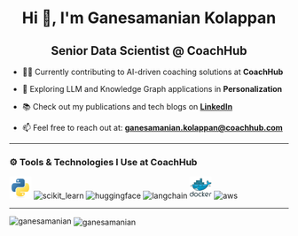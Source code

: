 <h1 align="center">Hi 👋, I'm Ganesamanian Kolappan</h1>
<h2 align="center">Senior Data Scientist @ CoachHub</h2>


- 👨‍💼 Currently contributing to AI-driven coaching solutions at **CoachHub**

- 🔬 Exploring LLM and Knowledge Graph applications in **Personalization**

- 📚 Check out my publications and tech blogs on [**LinkedIn**](https://www.linkedin.com/in/ganesamaniank/)

- 📫 Feel free to reach out at: **ganesamanian.kolappan@coachhub.com**

---

<h3 align="left">⚙️ Tools & Technologies I Use at CoachHub</h3>

<p align="left">
  <!-- Replace or keep tools as relevant -->
  <img src="https://raw.githubusercontent.com/devicons/devicon/master/icons/python/python-original.svg" alt="python" width="40" height="40"/>
  <img src="https://upload.wikimedia.org/wikipedia/commons/0/05/Scikit_learn_logo_small.svg" alt="scikit_learn" width="40" height="40"/>
  <img src="https://huggingface.co/front/assets/huggingface_logo-noborder.svg" alt="huggingface" width="40" height="40"/>
  <img src="https://newrelic.com/sites/default/files/styles/medium/public/quickstarts/images/icons/langchain-vectordb--logo.png?itok=3wd-XHaL" alt="langchain" width="40" height="40"/>
  <img src="https://raw.githubusercontent.com/devicons/devicon/master/icons/docker/docker-original-wordmark.svg" alt="docker" width="40" height="40"/>
  <img src="https://www.vectorlogo.zone/logos/amazon_aws/amazon_aws-icon.svg" alt="aws" width="40" height="40"/>
</p>

---

<p><img align="left" src="https://github-readme-stats.vercel.app/api/top-langs?username=ganesamanian&show_icons=true&locale=en&layout=compact" alt="ganesamanian" /></p>

<p>&nbsp;<img align="center" src="https://github-readme-stats.vercel.app/api?username=ganesamanian&show_icons=true&locale=en" alt="ganesamanian" /></p>
